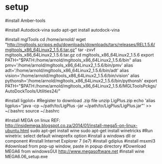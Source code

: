 # setup
#install Amber-tools


#install Autodock-vina
sudo apt-get install autodock-vina

#install mglTools
cd /home/arnold/
wget "http://mgltools.scripps.edu/downloads/downloads/tars/releases/REL1.5.6/mgltools_x86_64Linux2_1.5.6.tar.gz"
tar -zxvf mgltools_x86_64Linux2_1.5.6.tar.gz
cd mgltools_x86_64Linux2_1.5.6
export PATH="$PATH:/home/arnold/mgltools_x86_64Linux2_1.5.6/bin"
alias pmv='/home/arnold/mgltools_x86_64Linux2_1.5.6/bin/pmv'
alias adt='/home/arnold/mgltools_x86_64Linux2_1.5.6/bin/adt'
alias vision='/home/arnold/mgltools_x86_64Linux2_1.5.6/bin/vision'
alias pythonsh='/home/arnold/mgltools_x86_64Linux2_1.5.6/bin/pythonsh'
export PATH="$PATH:/home/arnold/mgltools_x86_64Linux2_1.5.6/MGLToolsPckgs/AutoDockTools/Utilities24/"

#install ligplot+
#Register to download .zip file
unzip LigPlus.zip
echo 'alias ligplus="java -cp ~/path/to/LigPlus -jar ~/path/to/LigPlus/LigPlus.jar"' >> ~/.bashrc 
source ~/.bashrc

#Install MEGA on linux
REF: http://insidemega.blogspot.co.za/2014/01/install-mega5-on-linux-ubuntu.html
sudo apt-get install wine
sudo apt-get install winetricks
#Run winetrix: select default wineprefix option
#install a windows dll or component
#install Internet Explorer 7 (ie7)
#install gdiplus
#install  msxml3 #download from pop-up window, paste in popup directory
#Download MEGA6 from windowsGUI http://www.megasoftware.net
#install 
wine MEGA6.06_setup.exe


